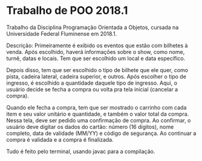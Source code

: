 # Trabalho de POO 2018.1
Trabalho  da  Disciplina  Programação  Orientada  a  Objetos, cursada na Universidade Federal Fluminense em 2018.1.

Descrição: Primeiramente é exibido os eventos que estão com bilhetes à venda. Após escolhido, haverá informações sobre o show, como nome, turnê, datas e locais. Tem que ser escolhido um local e data específico. 

Depois disso, tem que ser escolhido o tipo de bilhete que ele quer, como pista, cadeira lateral, cadeira superior, e outros. Após escolher o tipo de ingresso, é escolhido a quantidade daquele tipo de ingresso. Aqui, o usuário decide se fecha a compra ou volta pra tela inicial (cancelar a compra). 

Quando ele fecha a compra, tem que ser mostrado o carrinho com cada item e seu valor unitário e quantidade, e também o valor total da compra. Nessa tela, deve ser pedido uma confirmação de compra. Ao confirmar, o usuário deve digitar os dados do cartão: número (16 dígitos), nome completo, data de validade (MM/YY) e código de segurança. Ao continuar a compra é validada e a compra é finalizada.

Tudo é feito pelo terminal, usando javac para a compilação.